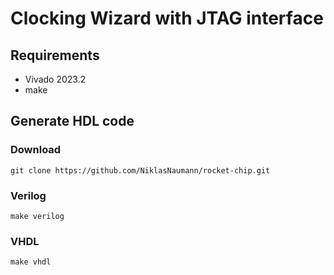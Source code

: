 # Clocking Wizard with JTAG interface

## Requirements
- Vivado 2023.2
- make

## Generate HDL code
### Download 
```
git clone https://github.com/NiklasNaumann/rocket-chip.git
```
### Verilog
```
make verilog
```

### VHDL
```
make vhdl
```